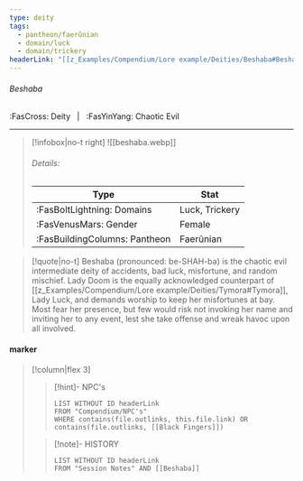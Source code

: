 ```yaml
---
type: deity
tags:
  - pantheon/faerûnian
  - domain/luck
  - domain/trickery
headerLink: "[[z_Examples/Compendium/Lore example/Deities/Beshaba#Beshaba]]"
---
```


###### Beshaba
<span class="sub2">:FasCross: Deity &nbsp; | &nbsp; :FasYinYang: Chaotic Evil</span>
___

> [!infobox|no-t right]
> ![[beshaba.webp]]
> ###### Details:
> | Type | Stat |
> | ---- | ---- |
> | :FasBoltLightning: Domains | Luck, Trickery |
> | :FasVenusMars: Gender | Female |
> | :FasBuildingColumns: Pantheon | Faerûnian |

> [!quote|no-t]
>Beshaba (pronounced: be-SHAH-ba) is the chaotic evil intermediate deity of accidents, bad luck, misfortune, and random mischief. Lady Doom is the equally acknowledged counterpart of [[z_Examples/Compendium/Lore example/Deities/Tymora#Tymora]], Lady Luck, and demands worship to keep her misfortunes at bay. Most fear her presence, but few would risk not invoking her name and inviting her to any event, lest she take offense and wreak havoc upon all involved.

#### marker
> [!column|flex 3]
>> [!hint]-  NPC's
>>```dataview
>>LIST WITHOUT ID headerLink
>>FROM "Compendium/NPC's"
>>WHERE contains(file.outlinks, this.file.link) OR contains(file.outlinks, [[Black Fingers]])
>
>>[!note]- HISTORY
>>```dataview
>>LIST WITHOUT ID headerLink
>>FROM "Session Notes" AND [[Beshaba]]